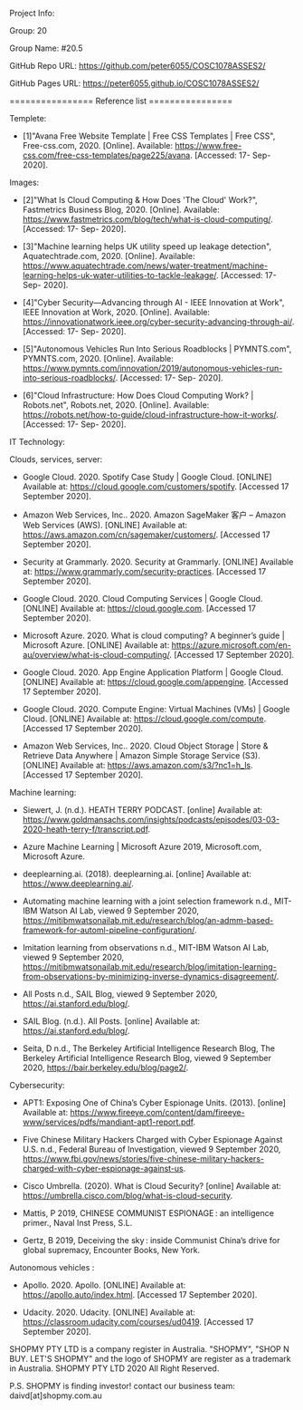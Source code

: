 Project Info:

Group: 20

Group Name: #20.5

GitHub Repo URL: https://github.com/peter6055/COSC1078ASSES2/ 

GitHub Pages URL: https://peter6055.github.io/COSC1078ASSES2/


================ Reference list ================ 

Templete:
- [1]"Avana Free Website Template | Free CSS Templates | Free CSS", Free-css.com, 2020. [Online]. Available: https://www.free-css.com/free-css-templates/page225/avana. [Accessed: 17- Sep- 2020].

Images: 
- [2]"What Is Cloud Computing & How Does 'The Cloud' Work?", Fastmetrics Business Blog, 2020. [Online]. Available: https://www.fastmetrics.com/blog/tech/what-is-cloud-computing/. [Accessed: 17- Sep- 2020].

- [3]"Machine learning helps UK utility speed up leakage detection", Aquatechtrade.com, 2020. [Online]. Available: https://www.aquatechtrade.com/news/water-treatment/machine-learning-helps-uk-water-utilities-to-tackle-leakage/. [Accessed: 17- Sep- 2020].

- [4]"Cyber Security—Advancing through AI - IEEE Innovation at Work", IEEE Innovation at Work, 2020. [Online]. Available: https://innovationatwork.ieee.org/cyber-security-advancing-through-ai/. [Accessed: 17- Sep- 2020].

- [5]"Autonomous Vehicles Run Into Serious Roadblocks | PYMNTS.com", PYMNTS.com, 2020. [Online]. Available: https://www.pymnts.com/innovation/2019/autonomous-vehicles-run-into-serious-roadblocks/. [Accessed: 17- Sep- 2020].

- [6]"Cloud Infrastructure: How Does Cloud Computing Work? | Robots.net", Robots.net, 2020. [Online]. Available: https://robots.net/how-to-guide/cloud-infrastructure-how-it-works/. [Accessed: 17- Sep- 2020].


IT Technology:

  Clouds, services, server:
   - Google Cloud. 2020. Spotify Case Study  |  Google Cloud. [ONLINE] Available at: https://cloud.google.com/customers/spotify. [Accessed 17 September 2020].

   - Amazon Web Services, Inc.. 2020. Amazon SageMaker 客户 – Amazon Web Services (AWS). [ONLINE] Available at: https://aws.amazon.com/cn/sagemaker/customers/. [Accessed 17 September 2020].

   - Security at Grammarly. 2020. Security at Grammarly. [ONLINE] Available at: https://www.grammarly.com/security-practices. [Accessed 17 September 2020].

   - Google Cloud. 2020. Cloud Computing Services  |  Google Cloud. [ONLINE] Available at: https://cloud.google.com. [Accessed 17 September 2020].

   - Microsoft Azure. 2020. What is cloud computing? A beginner’s guide | Microsoft Azure. [ONLINE] Available at: https://azure.microsoft.com/en-au/overview/what-is-cloud-computing/. [Accessed 17 September 2020].

   - Google Cloud. 2020. App Engine Application Platform  |  Google Cloud. [ONLINE] Available at: https://cloud.google.com/appengine. [Accessed 17 September 2020].

   - Google Cloud. 2020. Compute Engine: Virtual Machines (VMs)  |  Google Cloud. [ONLINE] Available at: https://cloud.google.com/compute. [Accessed 17 September 2020].

   - Amazon Web Services, Inc.. 2020. Cloud Object Storage | Store & Retrieve Data Anywhere | Amazon Simple Storage Service (S3). [ONLINE] Available at: https://aws.amazon.com/s3/?nc1=h_ls. [Accessed 17 September 2020].


  Machine learning:
   - Siewert, J. (n.d.). HEATH TERRY PODCAST. [online] Available at: https://www.goldmansachs.com/insights/podcasts/episodes/03-03-2020-heath-terry-f/transcript.pdf.
   
   - Azure Machine Learning | Microsoft Azure 2019, Microsoft.com, Microsoft Azure.
   
   - deeplearning.ai. (2018). deeplearning.ai. [online] Available at: https://www.deeplearning.ai/.
   
   - Automating machine learning with a joint selection framework n.d., MIT-IBM Watson AI Lab, viewed 9 September 2020, <https://mitibmwatsonailab.mit.edu/research/blog/an-admm-based-framework-for-automl-pipeline-configuration/>.
   
   - Imitation learning from observations n.d., MIT-IBM Watson AI Lab, viewed 9 September 2020, <https://mitibmwatsonailab.mit.edu/research/blog/imitation-learning-from-observations-by-minimizing-inverse-dynamics-disagreement/>.
   
   - All Posts n.d., SAIL Blog, viewed 9 September 2020, <https://ai.stanford.edu/blog/>.
   
   - SAIL Blog. (n.d.). All Posts. [online] Available at: https://ai.stanford.edu/blog/.
   
   - Seita, D n.d., The Berkeley Artificial Intelligence Research Blog, The Berkeley Artificial Intelligence Research Blog, viewed 9 September 2020, <https://bair.berkeley.edu/blog/page2/>.


  Cybersecurity:
   - APT1: Exposing One of China’s Cyber Espionage Units. (2013). [online] Available at: https://www.fireeye.com/content/dam/fireeye-www/services/pdfs/mandiant-apt1-report.pdf.
   
   - Five Chinese Military Hackers Charged with Cyber Espionage Against U.S. n.d., Federal Bureau of Investigation, viewed 9 September 2020, <https://www.fbi.gov/news/stories/five-chinese-military-hackers-charged-with-cyber-espionage-against-us>.
   
   - Cisco Umbrella. (2020). What is Cloud Security? [online] Available at: https://umbrella.cisco.com/blog/what-is-cloud-security.
   
   - Mattis, P 2019, CHINESE COMMUNIST ESPIONAGE : an intelligence primer., Naval Inst Press, S.L.
   
   - Gertz, B 2019, Deceiving the sky : inside Communist China’s drive for global supremacy, Encounter Books, New York.


  Autonomous vehicles :
   - Apollo. 2020. Apollo. [ONLINE] Available at: https://apollo.auto/index.html. [Accessed 17 September 2020].

   - Udacity. 2020. Udacity. [ONLINE] Available at: https://classroom.udacity.com/courses/ud0419. [Accessed 17 September 2020].



SHOPMY PTY LTD is a company register in Australia. "SHOPMY", "SHOP N BUY. LET'S SHOPMY" and the logo of SHOPMY are register as a trademark in Australia. SHOPMY PTY LTD 2020 All Right Reserved.

P.S. SHOPMY is finding investor! contact our business team: daivd[at]shopmy.com.au
